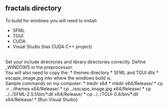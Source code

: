 ## fractals directory
To build for windows you will need to install:
* SFML
* TGUI
* CUDA
* Visual Studio (has CUDA C++ project)
<br>
Set your include directories and library directories correctly.
Define _WINDOWS in the preprocessor.
<br>
You will also need to copy the:
* themes directory
* SFML and TGUI dlls
* escape_image.jpg
into where the windows build is.
<br>
Sample commands on my computer:
* mkdir x64
* mkdir x64/Release/
* cp -r ../themes x64/Release/
* cp ../escape_image.jpg x64/Release/
* cp ../../SFML-2.5.1/bin/*.dll x64/Release/
* cp ../../TGUI-0.8/bin/*.dll x64/Release/
* [Run Visual Studio]
